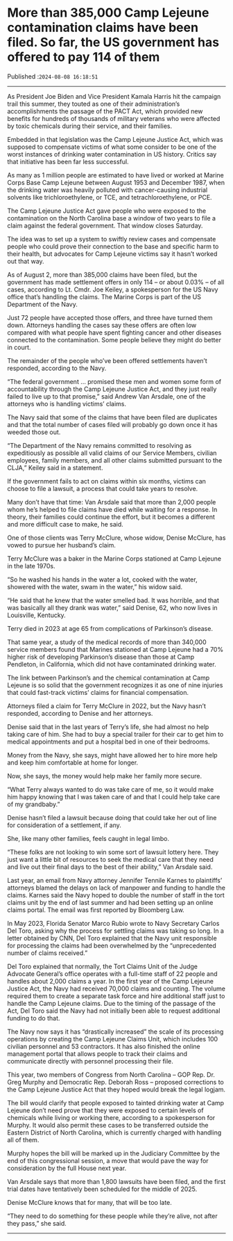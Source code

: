# More than 385,000 Camp Lejeune contamination claims have been filed. So far, the US government has offered to pay 114 of them

Published :`2024-08-08 16:18:51`

---

As President Joe Biden and Vice President Kamala Harris hit the campaign trail this summer, they touted as one of their administration’s accomplishments the passage of the PACT Act, which provided new benefits for hundreds of thousands of military veterans who were affected by toxic chemicals during their service, and their families.

Embedded in that legislation was the Camp Lejeune Justice Act, which was supposed to compensate victims of what some consider to be one of the worst instances of drinking water contamination in US history. Critics say that initiative has been far less successful.

As many as 1 million people are estimated to have lived or worked at Marine Corps Base Camp Lejeune between August 1953 and December 1987, when the drinking water was heavily polluted with cancer-causing industrial solvents like trichloroethylene, or TCE, and tetrachloroethylene, or PCE.

The Camp Lejeune Justice Act gave people who were exposed to the contamination on the North Carolina base a window of two years to file a claim against the federal government. That window closes Saturday.

The idea was to set up a system to swiftly review cases and compensate people who could prove their connection to the base and specific harm to their health, but advocates for Camp Lejeune victims say it hasn’t worked out that way.

As of August 2, more than 385,000 claims have been filed, but the government has made settlement offers in only 114 – or about 0.03% – of all cases, according to Lt. Cmdr. Joe Keiley, a spokesperson for the US Navy office that’s handling the claims. The Marine Corps is part of the US Department of the Navy.

Just 72 people have accepted those offers, and three have turned them down. Attorneys handling the cases say these offers are often low compared with what people have spent fighting cancer and other diseases connected to the contamination. Some people believe they might do better in court.

The remainder of the people who’ve been offered settlements haven’t responded, according to the Navy.

“The federal government … promised these men and women some form of accountability through the Camp Lejeune Justice Act, and they just really failed to live up to that promise,” said Andrew Van Arsdale, one of the attorneys who is handling victims’ claims.

The Navy said that some of the claims that have been filed are duplicates and that the total number of cases filed will probably go down once it has weeded those out.

“The Department of the Navy remains committed to resolving as expeditiously as possible all valid claims of our Service Members, civilian employees, family members, and all other claims submitted pursuant to the CLJA,” Keiley said in a statement.

If the government fails to act on claims within six months, victims can choose to file a lawsuit, a process that could take years to resolve.

Many don’t have that time: Van Arsdale said that more than 2,000 people whom he’s helped to file claims have died while waiting for a response. In theory, their families could continue the effort, but it becomes a different and more difficult case to make, he said.

One of those clients was Terry McClure, whose widow, Denise McClure, has vowed to pursue her husband’s claim.

Terry McClure was a baker in the Marine Corps stationed at Camp Lejeune in the late 1970s.

“So he washed his hands in the water a lot, cooked with the water, showered with the water, swam in the water,” his widow said.

“He said that he knew that the water smelled bad. It was horrible, and that was basically all they drank was water,” said Denise, 62, who now lives in Louisville, Kentucky.

Terry died in 2023 at age 65 from complications of Parkinson’s disease.

That same year, a study of the medical records of more than 340,000 service members found that Marines stationed at Camp Lejeune had a 70% higher risk of developing Parkinson’s disease than those at Camp Pendleton, in California, which did not have contaminated drinking water.

The link between Parkinson’s and the chemical contamination at Camp Lejeune is so solid that the government recognizes it as one of nine injuries that could fast-track victims’ claims for financial compensation.

Attorneys filed a claim for Terry McClure in 2022, but the Navy hasn’t responded, according to Denise and her attorneys.

Denise said that in the last years of Terry’s life, she had almost no help taking care of him. She had to buy a special trailer for their car to get him to medical appointments and put a hospital bed in one of their bedrooms.

Money from the Navy, she says, might have allowed her to hire more help and keep him comfortable at home for longer.

Now, she says, the money would help make her family more secure.

“What Terry always wanted to do was take care of me, so it would make him happy knowing that I was taken care of and that I could help take care of my grandbaby.”

Denise hasn’t filed a lawsuit because doing that could take her out of line for consideration of a settlement, if any.

She, like many other families, feels caught in legal limbo.

“These folks are not looking to win some sort of lawsuit lottery here. They just want a little bit of resources to seek the medical care that they need and live out their final days to the best of their ability,” Van Arsdale said.

Last year, an email from Navy attorney Jennifer Tennile Karnes to plaintiffs’ attorneys blamed the delays on lack of manpower and funding to handle the claims. Karnes said the Navy hoped to double the number of staff in the tort claims unit by the end of last summer and had been setting up an online claims portal. The email was first reported by Bloomberg Law.

In May 2023, Florida Senator Marco Rubio wrote to Navy Secretary Carlos Del Toro, asking why the process for settling claims was taking so long. In a letter obtained by CNN, Del Toro explained that the Navy unit responsible for processing the claims had been overwhelmed by the “unprecedented number of claims received.”

Del Toro explained that normally, the Tort Claims Unit of the Judge Advocate General’s office operates with a full-time staff of 22 people and handles about 2,000 claims a year. In the first year of the Camp Lejeune Justice Act, the Navy had received 70,000 claims and counting. The volume required them to create a separate task force and hire additional staff just to handle the Camp Lejeune claims. Due to the timing of the passage of the Act, Del Toro said the Navy had not initially been able to request additional funding to do that.

The Navy now says it has “drastically increased” the scale of its processing operations by creating the Camp Lejeune Claims Unit, which includes 100 civilian personnel and 53 contractors. It has also finished the online management portal that allows people to track their claims and communicate directly with personnel processing their file.

This year, two members of Congress from North Carolina – GOP Rep. Dr. Greg Murphy and Democratic Rep. Deborah Ross – proposed corrections to the Camp Lejeune Justice Act that they hoped would break the legal logjam.

The bill would clarify that people exposed to tainted drinking water at Camp Lejeune don’t need prove that they were exposed to certain levels of chemicals while living or working there, according to a spokesperson for Murphy. It would also permit these cases to be transferred outside the Eastern District of North Carolina, which is currently charged with handling all of them.

Murphy hopes the bill will be marked up in the Judiciary Committee by the end of this congressional session, a move that would pave the way for consideration by the full House next year.

Van Arsdale says that more than 1,800 lawsuits have been filed, and the first trial dates have tentatively been scheduled for the middle of 2025.

Denise McClure knows that for many, that will be too late.

“They need to do something for these people while they’re alive, not after they pass,” she said.

---

